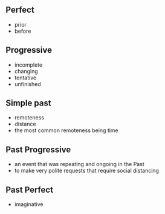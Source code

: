 ## Perfect
- prior
- before

## Progressive
- incomplete
- changing
- tentative
- unfinished

## Simple past
- remoteness
- distance
- the most common remoteness being time

## Past Progressive
- an event that was repeating and ongoing in the Past
- to make very polite requests that require social distancing

## Past Perfect
- imaginative
